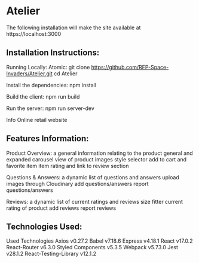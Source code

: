 # Atelier        
The following installation will make the site available at https://localhost:3000

## Installation Instructions:

Running Locally:
Atomic: git clone https://github.com/RFP-Space-Invaders/Atelier.git
cd Atelier

Install the dependencies:
npm install

Build the client:
npm run build

Run the server:
npm run server-dev

Info
Online retail website

## Features Information:

Product Overview: a general information relating to the product
general and expanded carousel view of product images
style selector
add to cart and favorite item
item rating and link to review section

Questions & Answers: a dynamic list of questions and answers
upload images through Cloudinary
add questions/answers
report questions/answers


Reviews: a dynamic list of current ratings and reviews
size fitter
current rating of product
add reviews
report reviews

## Technologies Used:

Used Technologies
Axios v0.27.2
Babel v7.18.6
Express v4.18.1
React v17.0.2
React-Router v6.3.0
Styled Components v5.3.5
Webpack v5.73.0
Jest v28.1.2
React-Testing-Library v12.1.2
